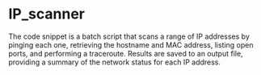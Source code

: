 # IP_scanner
The code snippet is a batch script that scans a range of IP addresses by pinging each one, retrieving the hostname and MAC address, listing open ports, and performing a traceroute. Results are saved to an output file, providing a summary of the network status for each IP address.
